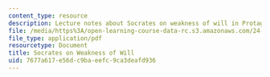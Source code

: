 ```yaml
---
content_type: resource
description: Lecture notes about Socrates on weakness of will in Protagoras and Meno.
file: /media/https%3A/open-learning-course-data-rc.s3.amazonaws.com/24-01-classics-of-western-philosophy-spring-2016/7677a617e56dc9baeefc9ca3deafd936_MIT24_01S16_SES4.pdf
file_type: application/pdf
resourcetype: Document
title: Socrates on Weakness of Will
uid: 7677a617-e56d-c9ba-eefc-9ca3deafd936
---
```

